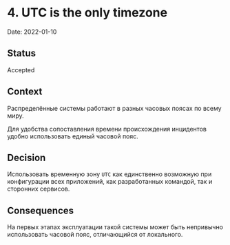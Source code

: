 # 4. UTC is the only timezone

Date: 2022-01-10

## Status

Accepted

## Context

Распределённые системы работают в разных часовых поясах по всему миру.

Для удобства сопоставления времени происхождения инцидентов удобно использовать
единый часовой пояс.

## Decision

Использовать временную зону `UTC` как единственно возможную при конфигурации
всех приложений, как разработанных командой, так и сторонних сервисов.

## Consequences

На первых этапах эксплуатации такой системы может быть непривычно использовать
часовой пояс, отличающийся от локального.
